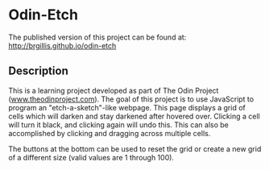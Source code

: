 Odin-Etch
========

The published version of this project can be found at: http://brgillis.github.io/odin-etch

Description
-----------

This is a learning project developed as part of The Odin Project (www.theodinproject.com). The goal of this project is to use JavaScript to program an "etch-a-sketch"-like webpage. This page displays a grid of cells which will darken and stay darkened after hovered over. Clicking a cell will turn it black, and clicking again will undo this. This can also be accomplished by clicking and dragging across multiple cells.

The buttons at the bottom can be used to reset the grid or create a new grid of a different size (valid values are 1 through 100).